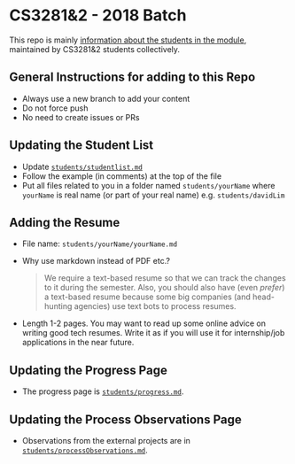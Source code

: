 # CS3281&2 - 2018 Batch

This repo is mainly [information about the students in the module](students/studentlist.md), maintained by CS3281&2 students collectively.

## General Instructions for adding to this Repo

* Always use a new branch to add your content
* Do not force push
* No need to create issues or PRs

## Updating the Student List

* Update [`students/studentlist.md`](students/studentlist.md)
* Follow the example (in comments) at the top of the file
* Put all files related to you in a folder named `students/yourName` where `yourName` is real name (or part of your real name) e.g. `students/davidLim`

## Adding the Resume

* File name: `students/yourName/yourName.md`
* Why use markdown instead of PDF etc.?   
  > We require a text-based resume so that we can track the changes to it during the semester. Also, you should also have (even _prefer_) a text-based resume because some big companies (and head-hunting agencies) use text bots to process resumes.

* Length 1-2 pages. You may want to read up some online advice on writing good tech resumes. Write it as if you will use it for internship/job applications in the near future.

## Updating the Progress Page

* The progress page is [`students/progress.md`](students/progress.md).

## Updating the Process Observations Page

* Observations from the external projects are in [`students/processObservations.md`](students/processObservations.md).
